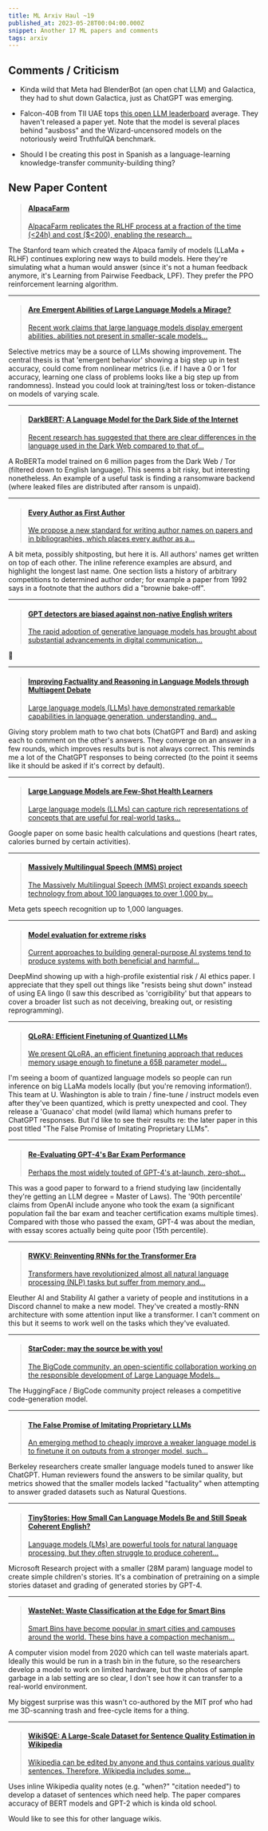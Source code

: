 ```yaml
---
title: ML Arxiv Haul ~19
published_at: 2023-05-28T00:04:00.000Z
snippet: Another 17 ML papers and comments
tags: arxiv
---
```


## Comments / Criticism

- Kinda wild that Meta had BlenderBot (an open chat LLM) and Galactica, they had to shut down Galactica, just as ChatGPT was emerging.

- Falcon-40B from TII UAE tops [this open LLM leaderboard](https://huggingface.co/spaces/HuggingFaceH4/open_llm_leaderboard) average. They haven't released a paper yet. Note that the model is several places behind "ausboss" and the Wizard-uncensored models on the notoriously weird TruthfulQA benchmark.

- Should I be creating this post in Spanish as a language-learning knowledge-transfer community-building thing?

## New Paper Content

<blockquote>
    <a href="https://crfm.stanford.edu/2023/05/22/alpaca-farm.html">
    <h4>AlpacaFarm</h4>
    <p>
AlpacaFarm replicates the RLHF process at a fraction of the time (<24h) and cost ($<200), enabling the research…
    </p>
    </a>
</blockquote>

The Stanford team which created the Alpaca family of models (LLaMa + RLHF) continues exploring new ways to build models. Here they're simulating what a human would answer (since it's not a human feedback anymore, it's Learning from Pairwise Feedback, LPF). They prefer the PPO reinforcement learning algorithm.

<hr/>

<blockquote>
    <a href="https://arxiv.org/abs/2304.15004">
    <h4>Are Emergent Abilities of Large Language Models a Mirage?</h4>
    <p>
Recent work claims that large language models display emergent abilities, abilities not present in smaller-scale models…
    </p>
    </a>
</blockquote>

Selective metrics may be a source of LLMs showing improvement. The central thesis is that 'emergent behavior' showing a big step up in test accuracy, could come from nonlinear metrics (i.e. if I have a 0 or 1 for accuracy, learning one class of problems looks like a big step up from randomness). Instead you could look at training/test loss or token-distance on models of varying scale.

<hr/>

<blockquote>
    <a href="https://arxiv.org/abs/2305.08596">
    <h4>DarkBERT: A Language Model for the Dark Side of the Internet</h4>
    <p>
Recent research has suggested that there are clear differences in the language used in the Dark Web compared to that of…
    </p>
    </a>
</blockquote>

A RoBERTa model trained on 6 million pages from the Dark Web / Tor (filtered down to English language). This seems a bit risky, but interesting nonetheless. An example of a useful task is finding a ransomware backend (where leaked files are distributed after ransom is unpaid).

<hr/>

<blockquote>
    <a href="https://arxiv.org/abs/2304.01393">
    <h4>Every Author as First Author</h4>
    <p>
We propose a new standard for writing author names on papers and in bibliographies, which places every author as a…
    </p>
    </a>
</blockquote>

A bit meta, possibly shitposting, but here it is. All authors' names get written on top of each other. The inline reference examples are absurd, and highlight the longest last name. One section lists a history of arbitrary competitions to determined author order; for example a paper from 1992 says in a footnote that the authors did a "brownie bake-off".

<hr/>

<blockquote>
    <a href="https://arxiv.org/abs/2304.02819">
    <h4>GPT detectors are biased against non-native English writers</h4>
    <p>
The rapid adoption of generative language models has brought about substantial advancements in digital communication…
    </p>
    </a>
</blockquote>

👀

<hr/>

<blockquote>
    <a href="https://arxiv.org/abs/2305.14325">
    <h4>Improving Factuality and Reasoning in Language Models through Multiagent Debate</h4>
    <p>
Large language models (LLMs) have demonstrated remarkable capabilities in language generation, understanding, and…
    </p>
    </a>
</blockquote>

Giving story problem math to two chat bots (ChatGPT and Bard) and asking each to comment on the other's answers. They converge on an answer in a few rounds, which improves results but is not always correct. This reminds me a lot of the ChatGPT responses to being corrected (to the point it seems like it should be asked if it's correct by default).

<hr/>

<blockquote>
    <a href="https://arxiv.org/abs/2305.15525">
    <h4>Large Language Models are Few-Shot Health Learners</h4>
    <p>
Large language models (LLMs) can capture rich representations of concepts that are useful for real-world tasks…
    </p>
    </a>
</blockquote>

Google paper on some basic health calculations and questions (heart rates, calories burned by certain activities).

<hr/>

<blockquote>
    <a href="https://github.com/facebookresearch/fairseq/tree/main/examples/mms">
    <h4>Massively Multilingual Speech (MMS) project</h4>
    <p>
The Massively Multilingual Speech (MMS) project expands speech technology from about 100 languages to over 1,000 by…
    </p>
    </a>
</blockquote>

Meta gets speech recognition up to 1,000 languages.

<hr/>

<blockquote>
    <a href="https://arxiv.org/abs/2305.15324">
    <h4>Model evaluation for extreme risks</h4>
    <p>
Current approaches to building general-purpose AI systems tend to produce systems with both beneficial and harmful…
    </p>
    </a>
</blockquote>

DeepMind showing up with a high-profile existential risk / AI ethics paper. I appreciate that they spell out things like "resists being shut down" instead of using EA lingo (I saw this described as 'corrigibility' but that appears to cover a broader list such as not deceiving, breaking out, or resisting reprogramming).

<hr/>

<blockquote>
    <a href="https://arxiv.org/abs/2305.14314">
    <h4>QLoRA: Efficient Finetuning of Quantized LLMs</h4>
    <p>
We present QLoRA, an efficient finetuning approach that reduces memory usage enough to finetune a 65B parameter model…
    </p>
    </a>
</blockquote>

I'm seeing a boom of quantized language models so people can run inference on big LLaMa models locally (but you're removing information!). This team at U. Washington is able to train / fine-tune / instruct models even after they've been quantized, which is pretty unexpected and cool. They release a 'Guanaco' chat model (wild llama) which humans prefer to ChatGPT responses. But I'd like to see their results re: the later paper in this post titled "The False Promise of Imitating Proprietary LLMs".

<hr/>

<blockquote>
    <a href="https://papers.ssrn.com/sol3/papers.cfm?abstract_id=4441311">
    <h4>Re-Evaluating GPT-4's Bar Exam Performance</h4>
    <p>
Perhaps the most widely touted of GPT-4's at-launch, zero-shot…
    </p>
    </a>
</blockquote>

This was a good paper to forward to a friend studying law (incidentally they're getting an LLM degree = Master of Laws). The '90th percentile' claims from OpenAI include anyone who took the exam (a significant population fail the bar exam and teacher certification exams multiple times). Compared with those who passed the exam, GPT-4 was about the median, with essay scores actually being quite poor (15th percentile).

<hr/>

<blockquote>
    <a href="https://arxiv.org/abs/2305.13048">
    <h4>RWKV: Reinventing RNNs for the Transformer Era</h4>
    <p>
Transformers have revolutionized almost all natural language processing (NLP) tasks but suffer from memory and…
    </p>
    </a>
</blockquote>

Eleuther AI and Stability AI gather a variety of people and institutions in a Discord channel to make a new model. They've created a mostly-RNN architecture with some attention input like a transformer. I can't comment on this but it seems to work well on the tasks which they've evaluated.

<hr/>

<blockquote>
    <a href="https://arxiv.org/abs/2305.06161">
    <h4>StarCoder: may the source be with you!</h4>
    <p>
The BigCode community, an open-scientific collaboration working on the responsible development of Large Language Models…
    </p>
    </a>
</blockquote>

The HuggingFace / BigCode community project releases a competitive code-generation model.

<hr/>

<blockquote>
    <a href="https://arxiv.org/abs/2305.15717">
    <h4>The False Promise of Imitating Proprietary LLMs</h4>
    <p>
An emerging method to cheaply improve a weaker language model is to finetune it on outputs from a stronger model, such…
    </p>
    </a>
</blockquote>

Berkeley researchers create smaller language models tuned to answer like ChatGPT. Human reviewers found the answers to be similar quality, but metrics showed that the smaller models lacked "factuality" when attempting to answer graded datasets such as Natural Questions.

<hr/>

<blockquote>
    <a href="https://arxiv.org/abs/2305.07759">
    <h4>TinyStories: How Small Can Language Models Be and Still Speak Coherent English?</h4>
    <p>
Language models (LMs) are powerful tools for natural language processing, but they often struggle to produce coherent…
    </p>
    </a>
</blockquote>

Microsoft Research project with a smaller (28M param) language model to create simple children's stories. It's a combination of pretraining on a simple stories dataset and grading of generated stories by GPT-4.

<hr/>

<blockquote>
    <a href="https://arxiv.org/abs/2006.05873">
    <h4>WasteNet: Waste Classification at the Edge for Smart Bins</h4>
    <p>
Smart Bins have become popular in smart cities and campuses around the world. These bins have a compaction mechanism…
    </p>
    </a>
</blockquote>

A computer vision model from 2020 which can tell waste materials apart. Ideally this would be run in a trash bin in the future, so the researchers develop a model to work on limited hardware, but the photos of sample garbage in a lab setting are so clear, I don't see how it can transfer to a real-world environment.

My biggest surprise was this wasn't co-authored by the MIT prof who had me 3D-scanning trash and free-cycle items for a thing.

<hr/>

<blockquote>
    <a href="https://arxiv.org/abs/2305.05928">
    <h4>WikiSQE: A Large-Scale Dataset for Sentence Quality Estimation in Wikipedia</h4>
    <p>
Wikipedia can be edited by anyone and thus contains various quality sentences. Therefore, Wikipedia includes some…
    </p>
    </a>
</blockquote>

Uses inline Wikipedia quality notes (e.g. "when?" "citation needed") to develop a dataset of sentences which need help. The paper compares accuracy of BERT models and GPT-2 which is kinda old school.

Would like to see this for other language wikis.

<br/>
<br/>
<br/>
